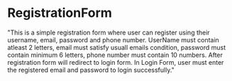 # RegistrationForm
"This is a simple registration form where user can register using their username, email, password and phone number. UserName must contain atleast 2 letters, email must satisfy usuall emails condition, password must contain minimum 6 letters, phone number must contain 10 numbers. After registration form will redirect to login form.  In Login Form, user must enter the registered email and password to login successfully." 
